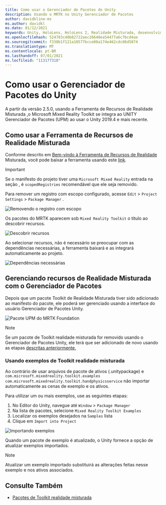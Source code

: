 ```yaml
---
title: Como usar o Gerenciador de Pacotes do Unity
description: Usando o MRTK no Unity Gerenciador de Pacotes
author: davidkline-ms
ms.author: davidkl
ms.date: 01/12/2021
keywords: Unity, HoloLens, HoloLens 2, Realidade Misturada, desenvolvimento, Pacotes MRTK,
ms.openlocfilehash: 524783c48b82722aec26648ea54477a6c7bcd4ae
ms.sourcegitcommit: f338b1f121a10577bcce08a174e462cdc86d5874
ms.translationtype: MT
ms.contentlocale: pt-BR
ms.lasthandoff: 07/01/2021
ms.locfileid: "113177318"
---
```

# <a name="using-the-unity-package-manager"></a>Como usar o Gerenciador de Pacotes do Unity

A partir da versão 2.5.0, usando a Ferramenta de Recursos de Realidade Misturada [,](/windows/mixed-reality/develop/unity/welcome-to-mr-feature-tool)o Microsoft Mixed Reality Toolkit se integra ao UNITY Gerenciador de Pacotes (UPM) ao usar o Unity 2019.4 e mais recente.

## <a name="using-the-mixed-reality-feature-tool"></a>Como usar a Ferramenta de Recursos de Realidade Misturada

Conforme descrito em [Bem-vindo à Ferramenta de Recursos de Realidade](/windows/mixed-reality/develop/unity/welcome-to-mr-feature-tool) Misturada, você pode baixar a ferramenta usando este [link](https://aka.ms/MRFeatureTool).

> [!IMPORTANT]
> Se o manifesto do projeto tiver uma `Microsoft Mixed Reality` entrada na seção , é `scopedRegistries` recomendável que ele seja removido.
>
> Para remover um registro com escopo configurado, acesse `Edit`  >  `Project Settings`  >  `Package Manager` .
>
> ![Removendo o registro com escopo](../features/images/packaging/RemoveScopedRegistry.png)

Os pacotes do MRTK aparecem sob `Mixed Reality Toolkit` o título ao descobrir recursos.

![Descobrir recursos](../features/images/packaging/DiscoverFeatures.png)

Ao selecionar recursos, não é necessário se preocupar com as dependências necessárias, a ferramenta baixará e as integrará automaticamente ao projeto.

![Dependências necessárias](../features/images/packaging/RequiredDependencies.png)

## <a name="managing-mixed-reality-features-with-the-unity-package-manager"></a>Gerenciando recursos de Realidade Misturada com o Gerenciador de Pacotes

Depois que um pacote Toolkit de Realidade Misturada tiver sido adicionado ao manifesto do pacote, ele poderá ser gerenciado usando a interface do usuário Gerenciador de Pacotes Unity.

![Pacote UPM do MRTK Foundation](../features/images/packaging/MRTK_FoundationUPM.png)

> [!NOTE]
> Se um pacote de Toolkit realidade misturada for removido usando o Gerenciador de Pacotes Unity, ele terá que ser adicionado de novo usando as etapas [descritas anteriormente.](#using-the-mixed-reality-feature-tool)

### <a name="using-mixed-reality-toolkit-examples"></a>Usando exemplos de Toolkit realidade misturada

Ao contrário de usar arquivos de pacote de ativos (.unitypackage) e `com.microsoft.mixedreality.toolkit.examples` `com.microsoft.mixedreality.toolkit.handphysicsservice` não importar automaticamente as cenas de exemplo e os ativos.

Para utilizar um ou mais exemplos, use as seguintes etapas:

1. No Editor do Unity, navegue até `Window` > `Package Manager`
1. Na lista de pacotes, selecione `Mixed Reality Toolkit Examples`
1. Localizar os exemplos desejados na `Samples` lista
1. Clique em `Import into Project`

![Importando exemplos](../features/images/packaging/MRTK_ExamplesUpm.png)

Quando um pacote de exemplo é atualizado, o Unity fornece a opção de atualizar exemplos importados.

> [!NOTE]
> Atualizar um exemplo importado substituirá as alterações feitas nesse exemplo e nos ativos associados.

## <a name="see-also"></a>Consulte Também

- [Pacotes de Toolkit realidade misturada](../packages/mrtk-packages.md)
